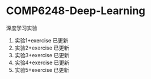 # COMP6248-Deep-Learning
深度学习实验

1. 实验1+exercise 已更新
2. 实验2+exercise 已更新
3. 实验3+exercise 已更新
4. 实验4+exercise 已更新
5. 实验5+exercise 已更新
